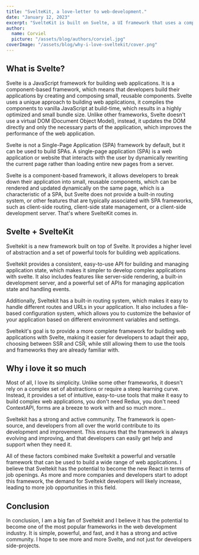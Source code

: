 ```yaml
---
title: "SvelteKit, a love-letter to web-development."
date: "January 12, 2023"
excerpt: "SvelteKit is built on Svelte, a UI framework that uses a compiler to let you write breathtakingly concise components that do minimal work in the browser, using languages you already know — HTML, CSS and JavaScript."
author:
  name: Corviel
  picture: "/assets/blog/authors/corviel.jpg"
coverImage: "/assets/blog/why-i-love-sveltekit/cover.png"
---
```


## What is Svelte?

Svelte is a JavaScript framework for building web applications. It is a component-based framework, which means that developers build their applications by creating and composing small, reusable components. Svelte uses a unique approach to building web applications, it compiles the components to vanilla JavaScript at build-time, which results in a highly optimized and small bundle size. Unlike other frameworks, Svelte doesn't use a virtual DOM (Document Object Model), instead, it updates the DOM directly and only the necessary parts of the application, which improves the performance of the web application.

Svelte is not a Single-Page Application (SPA) framework by default, but it can be used to build SPAs.
A single-page application (SPA) is a web application or website that interacts with the user by dynamically rewriting the current page rather than loading entire new pages from a server.

Svelte is a component-based framework, it allows developers to break down their application into small, reusable components, which can be rendered and updated dynamically on the same page, which is a characteristic of a SPA, but Svelte does not provide a built-in routing system, or other features that are typically associated with SPA frameworks, such as client-side routing, client-side state management, or a client-side development server. That's where SvelteKit comes in.

## Svelte + SvelteKit

Sveltekit is a new framework built on top of Svelte. It provides a higher level of abstraction and a set of powerful tools for building web applications.

Sveltekit provides a consistent, easy-to-use API for building and managing application state, which makes it simpler to develop complex applications with svelte. It also includes features like server-side rendering, a built-in development server, and a powerful set of APIs for managing application state and handling events.

Additionally, Sveltekit has a built-in routing system, which makes it easy to handle different routes and URLs in your application. It also includes a file-based configuration system, which allows you to customize the behavior of your application based on different environment variables and settings.

Sveltekit's goal is to provide a more complete framework for building web applications with Svelte, making it easier for developers to adapt their app, choosing between SSR and CSR, while still allowing them to use the tools and frameworks they are already familiar with.

## Why i love it so much

Most of all, I love its simplicity. Unlike some other frameworks, it doesn't rely on a complex set of abstractions or require a steep learning curve. Instead, it provides a set of intuitive, easy-to-use tools that make it easy to build complex web applications, you don't need Redux, you don't need ContextAPI, forms are a breeze to work with and so much more...

Sveltekit has a strong and active community. The framework is open-source, and developers from all over the world contribute to its development and improvement. This ensures that the framework is always evolving and improving, and that developers can easily get help and support when they need it.

All of these factors combined make Sveltekit a powerful and versatile framework that can be used to build a wide range of web applications. I believe that Sveltekit has the potential to become the new React in terms of job openings. As more and more companies and developers start to adopt this framework, the demand for Sveltekit developers will likely increase, leading to more job opportunities in this field.

## Conclusion

In conclusion, I am a big fan of Sveltekit and I believe it has the potential to become one of the most popular frameworks in the web development industry. It is simple, powerful, and fast, and it has a strong and active community. I hope to see more and more Svelte, and not just for developers side-projects.
